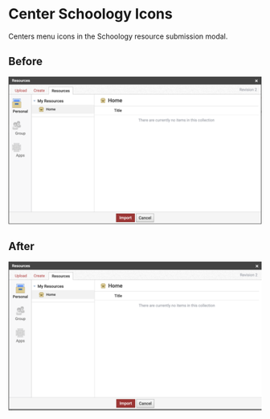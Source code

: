 # Center Schoology Icons

Centers menu icons in the Schoology resource submission modal.

## Before
![Before](./images/before.png)

## After
![After](./images/after.png)

